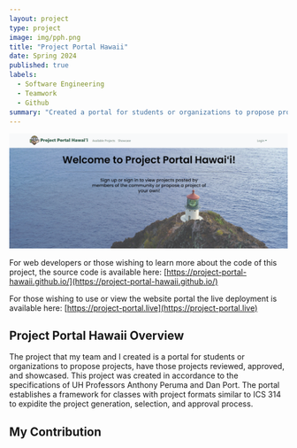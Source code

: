 ```yaml
---
layout: project
type: project
image: img/pph.png
title: "Project Portal Hawaii"
date: Spring 2024
published: true
labels:
  - Software Engineering
  - Teamwork
  - Github
summary: "Created a portal for students or organizations to propose projects, have those projects reviewed, approved, and showcased."
---
```


<img class="img-fluid" src="../img/Screenshot_pph_landing.png">

For web developers or those wishing to learn more about the code of this project, the source code is available here:
[https://project-portal-hawaii.github.io/](https://project-portal-hawaii.github.io/)

For those wishing to use or view the website portal the live deployment is available here: 
[https://project-portal.live](https://project-portal.live)


<h2>Project Portal Hawaii Overview</h2>
The project that my team and I created is a portal for students or organizations to propose projects, have those projects reviewed, approved, and showcased. This project was created in accordance to the specifications of UH Professors Anthony Peruma and Dan Port. The portal establishes a framework for classes with project formats similar to ICS 314 to expidite the project generation, selection, and approval process. 

<h2>My Contribution</h2>

